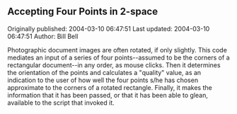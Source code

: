 ## Accepting Four Points in 2-space 
Originally published: 2004-03-10 06:47:51 
Last updated: 2004-03-10 06:47:51 
Author: Bill Bell 
 
Photographic document images are often rotated, if only slightly. This code mediates an input of a series of four points--assumed to be the corners of a rectangular document--in any order, as mouse clicks. Then it determines the orientation of the points and calculates a "quality" value, as an indication to the user of how well the four points s/he has chosen approximate to the corners of a rotated rectangle. Finally, it makes the information that it has been passed, or that it has been able to glean, available to the script that invoked it.